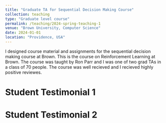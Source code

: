 ```yaml
---
title: "Graduate TA for Sequential Decision Making Course"
collection: teaching
type: "Graduate level course"
permalink: /teaching/2024-spring-teaching-1
venue: "Brown University, Computer Science"
date: 2024-01-01
location: "Providence, USA"
---
```


I designed course material and assignments for the sequential decision making course at Brown. This is the course on Reinforcement Learning at Brown. The course was taught by Ron Parr and I was one of two grad TAs in a class of 70 people. The course was well recieved and I recieved highly positive reviewes.

Student Testimonial 1
======


Student Testimonial 2
======


